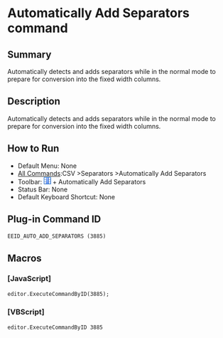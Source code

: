 # Automatically Add Separators command

## Summary

Automatically detects and adds separators while in the normal mode to prepare for conversion into the fixed width columns.

## Description

Automatically detects and adds separators while in the normal mode to prepare for conversion into the fixed width columns.

## How to Run

- Default Menu: None
- [All Commands](../tools/all_commands):CSV >Separators \>Automatically Add Separators
- Toolbar: ![](../../images/columns_separators.gif) \+ Automatically Add Separators
- Status Bar: None
- Default Keyboard Shortcut: None

## Plug-in Command ID

```
EEID_AUTO_ADD_SEPARATORS (3885)
```

## Macros

### \[JavaScript\]

```
editor.ExecuteCommandByID(3885);
```

### \[VBScript\]

```
editor.ExecuteCommandByID 3885
```
